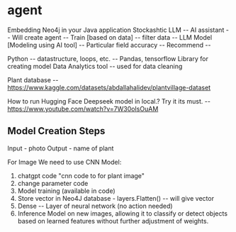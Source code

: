 # agent
Embedding Neo4j in your Java application
Stockashtic
LLM -- AI assistant -- Will create agent -- Train [based on data] -- filter data -- LLM Model [Modeling using AI tool] -- Particular field accuracy -- Recommend -- 

Python -- datastructure, loops, etc. -- Pandas, tensorflow Library for creating model
Data Analytics tool -- used for data cleaning

Plant database -- https://www.kaggle.com/datasets/abdallahalidev/plantvillage-dataset

How to run Hugging Face Deepseek model in local.? Try it its must. -- https://www.youtube.com/watch?v=7W30oIsOuAM

Model Creation Steps
----------------------
Input - photo
Output - name of plant

For Image We need to use CNN Model:
1. chatgpt code "cnn code to for plant image"
2. change parameter code
3. Model training (available in code)
4. Store vector in Neo4J database - layers.Flatten() -- will give vector
5. Dense -- Layer of neural network (no action needed)
6. Inference Model on new images, allowing it to classify or detect objects based on learned features without further adjustment of weights.
